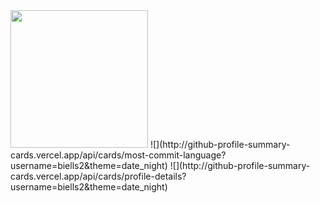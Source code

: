 <img height="220em" src="https://github-readme-stats.vercel.app/api/top-langs/?username=biells2&layout=compact&langs_count=10&theme=tokyonight&exclude_repo=sanipower_comerciais"/>
![](http://github-profile-summary-cards.vercel.app/api/cards/most-commit-language?username=biells2&theme=date_night)
![](http://github-profile-summary-cards.vercel.app/api/cards/profile-details?username=biells2&theme=date_night)  </a>


 
